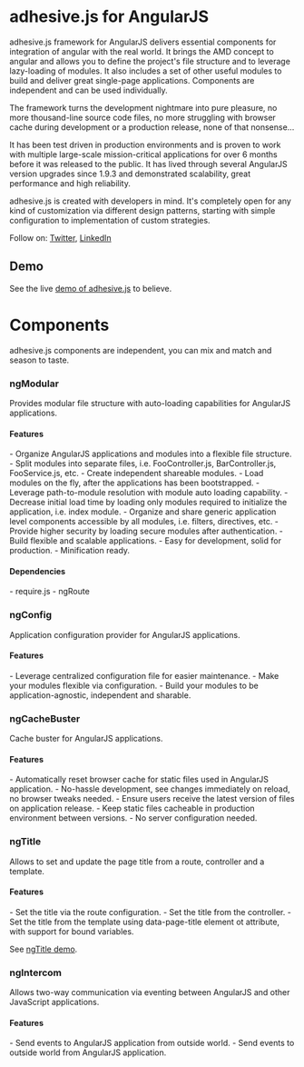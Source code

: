adhesive.js for AngularJS
=========================

adhesive.js framework for AngularJS delivers essential components for integration of angular with the real world. It brings the AMD concept to angular and allows you to define the project's file structure and to leverage lazy-loading of modules. It also includes a set of other useful modules to build and deliver great single-page applications. Components are independent and can be used individually.

The framework turns the development nightmare into pure pleasure, no more thousand-line source code files, no more struggling with browser cache during development or a production release, none of that nonsense...

It has been test driven in production environments and is proven to work with multiple large-scale mission-critical applications for over 6 months before it was released to the public. It has lived through several AngularJS version upgrades since 1.9.3 and demonstrated scalability, great performance and high reliability.

adhesive.js is created with developers in mind. It's completely open for any kind of customization via different design patterns, starting with simple configuration to implementation of custom strategies.

Follow on:
<a href="https://twitter.com/appmux">Twitter</a>,
<a href="https://www.linkedin.com/groups?gid=6938285">LinkedIn</a>

Demo
----
See the live <a href="http://plnkr.co/edit/CcGw4apNYtsLoT33kfAc">demo of adhesive.js</a> to believe.

Components
==========

adhesive.js components are independent, you can mix and match and season to taste.

<h3>ngModular</h3>
<p>Provides modular file structure with auto-loading capabilities for AngularJS applications.</p>

<h4>Features</h4>
- Organize AngularJS applications and modules into a flexible file structure.
- Split modules into separate files, i.e. FooController.js, BarController.js, FooService.js, etc.
- Create independent shareable modules.
- Load modules on the fly, after the applications has been bootstrapped.
- Leverage path-to-module resolution with module auto loading capability.
- Decrease initial load time by loading only modules required to initialize the application, i.e. index module.
- Organize and share generic application level components accessible by all modules, i.e. filters, directives, etc.
- Provide higher security by loading secure modules after authentication.
- Build flexible and scalable applications.
- Easy for development, solid for production.
- Minification ready.

<h4>Dependencies</h4>
- require.js
- ngRoute

<h3>ngConfig</h3>
<p>Application configuration provider for AngularJS applications.</p>

<h4>Features</h4>
- Leverage centralized configuration file for easier maintenance.
- Make your modules flexible via configuration.
- Build your modules to be application-agnostic, independent and sharable.

<h3>ngCacheBuster</h3>
<p>Cache buster for AngularJS applications.</p>

<h4>Features</h4>
- Automatically reset browser cache for static files used in AngularJS application.
- No-hassle development, see changes immediately on reload, no browser tweaks needed.
- Ensure users receive the latest version of files on application release.
- Keep static files cacheable in production environment between versions.
- No server configuration needed.

<h3>ngTitle</h3>
<p>Allows to set and update the page title from a route, controller and a template.</p>

<h4>Features</h4>
- Set the title via the route configuration.
- Set the title from the controller.
- Set the title from the template using data-page-title element ot attribute, with support for bound variables.

See <a href="http://plnkr.co/edit/OzXVbGIgemABVIbq9Axg">ngTitle demo</a>.

<h3>ngIntercom</h3>
<p>Allows two-way communication via eventing between AngularJS and other JavaScript applications.</p>

<h4>Features</h4>
- Send events to AngularJS application from outside world.
- Send events to outside world from AngularJS application.
